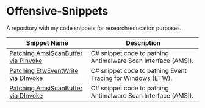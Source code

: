 # Offensive-Snippets
A repository with my code snippets for research/education purposes.



|Snippet Name| Description |
|--|--|
| [Patching AmsiScanBuffer via PInvoke](https://github.com/0xAbdullah/Offensive-Snippets/blob/main/C%23/PInvoke/AmsiScanBuffer.cs) | C# snippet code to pathing Antimalware Scan Interface (AMSI).  | 
| [Patching EtwEventWrite via DInvoke](https://github.com/0xAbdullah/Offensive-Snippets/blob/main/C%23/DInvoke/EtwEventWrite.cs) | C# snippet code to pathing Event Tracing for Windows (ETW).  | 
| [Patching AmsiScanBuffer via DInvoke](https://github.com/0xAbdullah/Offensive-Snippets/blob/main/C%23/DInvoke/AmsiScanBuffer.cs) | C# snippet code to pathing Antimalware Scan Interface (AMSI).  | 
